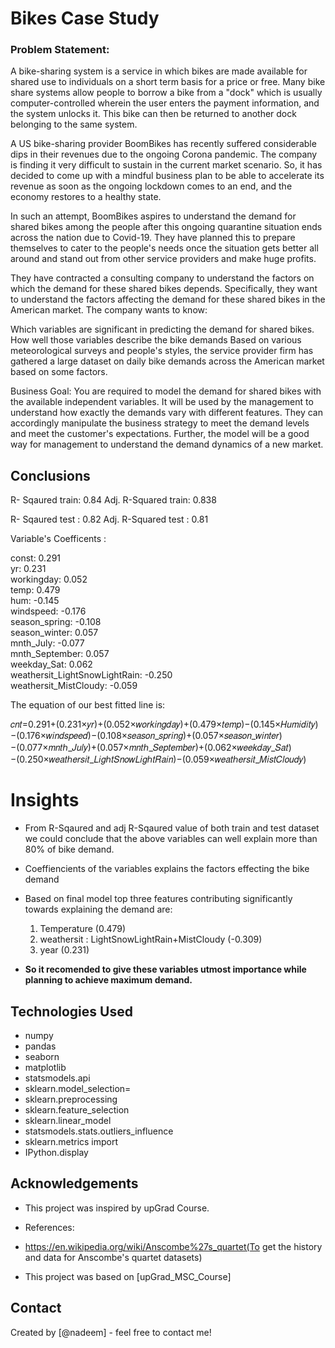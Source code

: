 # Bikes Case Study

### Problem Statement:
A bike-sharing system is a service in which bikes are made available for shared use to individuals on a short term basis for a price or free. Many bike share systems allow people to borrow a bike from a "dock" which is usually computer-controlled wherein the user enters the payment information, and the system unlocks it. This bike can then be returned to another dock belonging to the same system.


A US bike-sharing provider BoomBikes has recently suffered considerable dips in their revenues due to the ongoing Corona pandemic. The company is finding it very difficult to sustain in the current market scenario. So, it has decided to come up with a mindful business plan to be able to accelerate its revenue as soon as the ongoing lockdown comes to an end, and the economy restores to a healthy state. 


In such an attempt, BoomBikes aspires to understand the demand for shared bikes among the people after this ongoing quarantine situation ends across the nation due to Covid-19. They have planned this to prepare themselves to cater to the people's needs once the situation gets better all around and stand out from other service providers and make huge profits.


They have contracted a consulting company to understand the factors on which the demand for these shared bikes depends. Specifically, they want to understand the factors affecting the demand for these shared bikes in the American market. The company wants to know:

Which variables are significant in predicting the demand for shared bikes.
How well those variables describe the bike demands
Based on various meteorological surveys and people's styles, the service provider firm has gathered a large dataset on daily bike demands across the American market based on some factors. 


Business Goal:
You are required to model the demand for shared bikes with the available independent variables. It will be used by the management to understand how exactly the demands vary with different features. They can accordingly manipulate the business strategy to meet the demand levels and meet the customer's expectations. Further, the model will be a good way for management to understand the demand dynamics of a new market. 

## Conclusions
R- Sqaured train: 0.84 Adj. R-Squared train: 0.838

R- Sqaured test : 0.82 Adj. R-Squared test : 0.81

Variable's Coefficents :

const:                             0.291  
yr:                                0.231  
workingday:                        0.052  
temp:                              0.479  
hum:                              -0.145  
windspeed:                        -0.176  
season_spring:                    -0.108  
season_winter:                     0.057  
mnth_July:                        -0.077  
mnth_September:                    0.057  
weekday_Sat:                       0.062  
weathersit_LightSnowLightRain:    -0.250  
weathersit_MistCloudy:            -0.059  



<!-- You don't have to answer all the questions - just the ones relevant to your project. -->
The equation of our best fitted line is:

𝑐𝑛𝑡=0.291+(0.231×𝑦𝑟)+(0.052×𝑤𝑜𝑟𝑘𝑖𝑛𝑔𝑑𝑎𝑦)+(0.479×𝑡𝑒𝑚𝑝)−(0.145×𝐻𝑢𝑚𝑖𝑑𝑖𝑡𝑦)−(0.176×𝑤𝑖𝑛𝑑𝑠𝑝𝑒𝑒𝑑)−(0.108×𝑠𝑒𝑎𝑠𝑜𝑛_𝑠𝑝𝑟𝑖𝑛𝑔)+(0.057×𝑠𝑒𝑎𝑠𝑜𝑛_𝑤𝑖𝑛𝑡𝑒𝑟)−(0.077×𝑚𝑛𝑡ℎ_𝐽𝑢𝑙𝑦)+(0.057×𝑚𝑛𝑡ℎ_𝑆𝑒𝑝𝑡𝑒𝑚𝑏𝑒𝑟)+(0.062×𝑤𝑒𝑒𝑘𝑑𝑎𝑦_𝑆𝑎𝑡)−(0.250×𝑤𝑒𝑎𝑡ℎ𝑒𝑟𝑠𝑖𝑡_𝐿𝑖𝑔ℎ𝑡𝑆𝑛𝑜𝑤𝐿𝑖𝑔ℎ𝑡𝑅𝑎𝑖𝑛)−(0.059×𝑤𝑒𝑎𝑡ℎ𝑒𝑟𝑠𝑖𝑡_𝑀𝑖𝑠𝑡𝐶𝑙𝑜𝑢𝑑𝑦)
# Insights
- From R-Sqaured and adj R-Sqaured value of both train and test dataset we could conclude that the above variables can well explain more than 80% of bike demand.
- Coeffiencients of the variables explains the factors effecting the bike demand

- Based on final model top three features contributing significantly towards explaining the demand are:
    1. Temperature (0.479)
    2. weathersit : LightSnowLightRain+MistCloudy (-0.309)
    3. year (0.231)


- **So it recomended to give these variables utmost importance while planning to achieve maximum demand.**

## Technologies Used
- numpy 
- pandas  
- seaborn  
- matplotlib  
- statsmodels.api   
- sklearn.model_selection=
- sklearn.preprocessing 
- sklearn.feature_selection 
- sklearn.linear_model 
- statsmodels.stats.outliers_influence 
- sklearn.metrics import 
- IPython.display



## Acknowledgements
- This project was inspired by upGrad Course.
- References:
- https://en.wikipedia.org/wiki/Anscombe%27s_quartet(To get the history and data for Anscombe's quartet datasets)

- This project was based on [upGrad_MSC_Course]


## Contact
Created by [@nadeem] - feel free to contact me!
